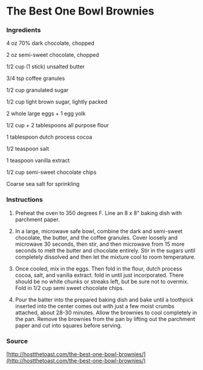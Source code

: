 # The Best One Bowl Brownies

### Ingredients
4 oz 70% dark chocolate, chopped

2 oz semi-sweet chocolate, chopped

1/2 cup (1 stick) unsalted butter

3/4 tsp coffee granules

1/2 cup granulated sugar

1/2 cup light brown sugar, lightly packed

2 whole large eggs + 1 egg yolk

1/2 cup + 2 tablespoons all purpose flour

1 tablespoon dutch process cocoa

1/2 teaspoon salt

1 teaspoon vanilla extract

1/2 cup semi-sweet chocolate chips

Coarse sea salt for sprinkling

### Instructions
1. Preheat the oven to 350 degrees F. Line an 8 x 8" baking dish with parchment paper.

2. In a large, microwave safe bowl, combine the dark and semi-sweet chocolate, the butter, and the coffee granules. Cover loosely and microwave 30 seconds, then stir, and then microwave from 15 more seconds to melt the butter and chocolate entirely. Stir in the sugars until completely dissolved and then let the mixture cool to room temperature.

4. Once cooled, mix in the eggs. Then fold in the flour, dutch process cocoa, salt, and vanilla extract. fold in until just incorporated. There should be no white chunks or streaks left, but be sure not to overmix. Fold in 1/2 cup semi sweet chocolate chips.

5. Pour the batter into the prepared baking dish and bake until a toothpick inserted into the center comes out with just a few moist crumbs attached, about 28-30 minutes. Allow the brownies to cool completely in the pan. Remove the brownies from the pan by lifting out the parchment paper and cut into squares before serving.

### Source

[http://hostthetoast.com/the-best-one-bowl-brownies/](http://hostthetoast.com/the-best-one-bowl-brownies/)
